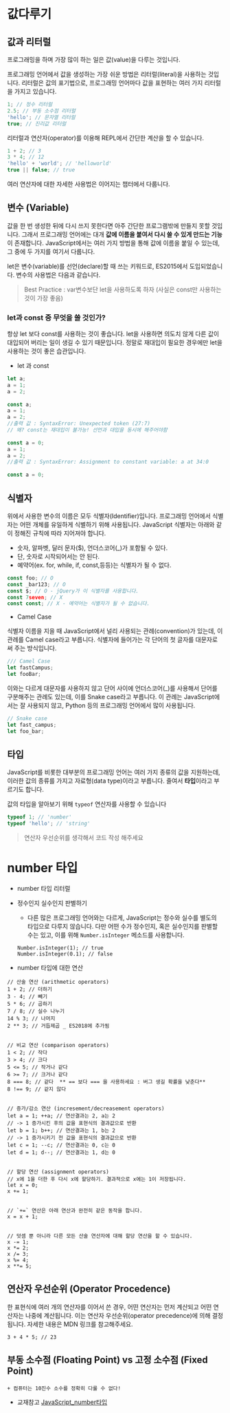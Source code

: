 # 값다루기

## 값과 리터럴

프로그래밍을 하며 가장 많이 하는 일은 값(value)을 다루는 것입니다.

프로그래밍 언어에서 값을 생성하는 가장 쉬운 방법은 리터럴(literal)을 사용하는 것입니다. 리터럴은 값의 표기법으로, 프로그래밍 언어마다 값을 표현하는 여러 가지 리터럴을 가지고 있습니다.

```js
1; // 정수 리터럴
2.5; // 부동 소수점 리터럴
'hello'; // 문자열 리터럴
true; // 진리값 리터럴
```

리터럴과 연산자(operator)를 이용해 REPL에서 간단한 계산을 할 수 있습니다.

```js
1 + 2; // 3
3 * 4; // 12
'hello' + 'world'; // 'helloworld'
true || false; // true
```

여러 연산자에 대한 자세한 사용법은 이어지는 챕터에서 다룹니다.


## 변수 (Variable)
값을 한 번 생성한 뒤에 다시 쓰지 못한다면 아주 간단한 프로그램밖에 만들지 못할 것입니다. 그래서 프로그래밍 언어에는 대개 **값에 이름을 붙여서 다시 쓸 수 있게 만드는 기능**이 존재합니다. JavaScript에서는 여러 가지 방법을 통해 값에 이름을 붙일 수 있는데, 그 중에 두 가지를 여기서 다룹니다.

let은 변수(variable)를 선언(declare)할 때 쓰는 키워드로, ES2015에서 도입되었습니다. 변수의 사용법은 다음과 같습니다.

> Best Practice : var변수보단 let을 사용하도록 하자 (사실은 const만 사용하는 것이 가장 좋음)

###  let과 const 중 무엇을 쓸 것인가?

항상 let 보다 const를 사용하는 것이 좋습니다. let을 사용하면 의도치 않게 다른 값이 대입되어 버리는 일이 생길 수 있기 때문입니다. 정말로 재대입이 필요한 경우에만 let을 사용하는 것이 좋은 습관입니다.

	
* let 과 const

```js
let a;
a = 1;
a = 2;
	
const a;
a = 1;
a = 2;
//출력 값 : SyntaxError: Unexpected token (27:7)
// 왜? const는 재대입이 불가능! 선언과 대입을 동시에 해주어야함
	
const a = 0;
a = 1;
a = 2;
//출력 값 : SyntaxError: Assignment to constant variable: a at 34:0
	
const a = 0;
```

## 식별자

위에서 사용한 변수의 이름은 모두 식별자(Identifier)입니다. 프로그래밍 언어에서 식별자는 어떤 개체를 유일하게 식별하기 위해 사용됩니다. JavaScript 식별자는 아래와 같이 정해진 규칙에 따라 지어져야 합니다.

* 숫자, 알파벳, 달러 문자($), 언더스코어(_)가 포함될 수 있다.
* 단, 숫자로 시작되어서는 안 된다.
* 예약어(ex. for, while, if, const,등등)는 식별자가 될 수 없다.

```js
const foo; // O
const _bar123; // O
const $; // O - jQuery가 이 식별자를 사용합니다.
const 7seven; // X
const const; // X - 예약어는 식별자가 될 수 없습니다.
```

* Camel Case

식별자 이름을 지을 때 JavaScript에서 널리 사용되는 관례(convention)가 있는데, 이 관례를 Camel case라고 부릅니다. 식별자에 들어가는 각 단어의 첫 글자를 대문자로 써 주는 방식입니다.

```js
/// Camel Case
let fastCampus;
let fooBar;
```

이와는 다르게 대문자를 사용하지 않고 단어 사이에 언더스코어(_)를 사용해서 단어를 구분해주는 관례도 있는데, 이를 Snake case라고 부릅니다. 이 관례는 JavaScript에서는 잘 사용되지 않고, Python 등의 프로그래밍 언어에서 많이 사용됩니다.

```js
// Snake case
let fast_campus;
let foo_bar;
```

## 타입

JavaScript를 비롯한 대부분의 프로그래밍 언어는 여러 가지 종류의 값을 지원하는데, 이러한 값의 종류를 가지고 자료형(data type)이라고 부릅니다. 줄여서 **타입**이라고 부르기도 합니다.

값의 타입을 알아보기 위해 `typeof` 연산자를 사용할 수 있습니다

```js
typeof 1; // 'number'
typeof 'hello'; // 'string'
```

> 연산자 우선순위를 생각해서 코드 작성 해주세요



# number 타입

* number 타입 리터럴

* 정수인지 실수인지 판별하기

	+ 다른 많은 프로그래밍 언어와는 다르게, JavaScript는 정수와 실수를 별도의 타입으로 다루지 않습니다. 다만 어떤 수가 정수인지, 혹은 실수인지를 판별할 수는 있고, 이를 위해 `Number.isInteger` 메소드를 사용합니다.

	```
	Number.isInteger(1); // true
	Number.isInteger(0.1); // false
	```
	
* number 타입에 대한 연산

```
// 산술 연산 (arithmetic operators)
1 + 2; // 더하기
3 - 4; // 빼기
5 * 6; // 곱하기
7 / 8; // 실수 나누기
14 % 3; // 나머지
2 ** 3; // 거듭제곱 _ ES2018에 추가됨


// 비교 연산 (comparison operators)
1 < 2; // 작다
3 > 4; // 크다
5 <= 5; // 작거나 같다
6 >= 7; // 크거나 같다
8 === 8; // 같다  ** == 보다 === 을 사용하세요 : 버그 생길 확률을 낮춘다**
8 !== 9; // 같지 않다


// 증가/감소 연산 (incresement/decreasement operators)
let a = 1; ++a; // 연산결과는 2, a는 2
// -> 1 증가시킨 후의 값을 표현식의 결과값으로 반환
let b = 1; b++; // 연산결과는 1, b는 2
// -> 1 증가시키기 전 값을 표현식의 결과값으로 반환
let c = 1; --c; // 연산결과는 0, c는 0
let d = 1; d--; // 연산결과는 1, d는 0


// 할당 연산 (assignment operators)
// x에 1을 더한 후 다시 x에 할당하기. 결과적으로 x에는 1이 저장됩니다.
let x = 0;
x += 1;


// `+=` 연산은 아래 연산과 완전히 같은 동작을 합니다.
x = x + 1;


// 덧셈 뿐 아니라 다른 모든 산술 연산자에 대해 할당 연산을 할 수 있습니다.
x -= 1;
x *= 2;
x /= 3;
x %= 4;
x **= 5;
```

## 연산자 우선순위 (Operator Procedence)

한 표현식에 여러 개의 연산자를 이어서 쓴 경우, 어떤 연산자는 먼저 계산되고 어떤 연산자는 나중에 계산됩니다. 이는 연산자 우선순위(operator precedence)에 의해 결정됩니다. 자세한 내용은 MDN 링크를 참고해주세요.

```
3 + 4 * 5; // 23
```

## 부동 소수점 (Floating Point) vs 고정 소수점 (Fixed Point)
	
	+ 컴퓨터는 10진수 소수를 정확히 다룰 수 없다! 

- 교재참고 [JavaScript_number타입](https://helloworldjavascript.net/pages/130-number.html)




